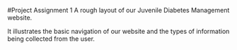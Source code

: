 #Project Assignment 1
A rough layout of our Juvenile Diabetes Management website.

It illustrates the basic navigation of our website and the types of information being collected from the user. 
